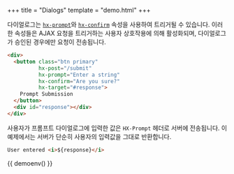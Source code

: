 +++
title = "Dialogs"
template = "demo.html"
+++

다이얼로그는 [`hx-prompt`](@/attributes/hx-prompt.md)와 [`hx-confirm`](@/attributes/hx-confirm.md) 속성을 사용하여 트리거될 수 있습니다. 
이러한 속성들은 AJAX 요청을 트리거하는 사용자 상호작용에 의해 활성화되며, 다이얼로그가 승인된 경우에만 요청이 전송됩니다.

```html
<div>
  <button class="btn primary"
          hx-post="/submit"
          hx-prompt="Enter a string"
          hx-confirm="Are you sure?"
          hx-target="#response">
    Prompt Submission
  </button>
  <div id="response"></div>
</div>
```

사용자가 프롬프트 다이얼로그에 입력한 값은 `HX-Prompt` 헤더로 서버에 전송됩니다. 이 예제에서는 서버가 단순히 사용자의 입력값을 그대로 반환합니다.

```html
User entered <i>${response}</i>
```

{{ demoenv() }}

<script>

    //=========================================================================
    // Fake Server Side Code
    //=========================================================================

    // routes
    init("/demo", function(request, params){
      return submitButton();
    });

    onPost("/submit", function(request, params){
        var response = request.requestHeaders['HX-Prompt'];
        return promptSubmit(response);
    });

    // templates
    function submitButton() {
      return `<div>
  <button class="btn primary"
          hx-post="/submit"
          hx-prompt="Enter a string"
          hx-confirm="Are you sure?"
          hx-target="#response">
    Prompt Submission
  </button>
  <div id="response"></div>
</div>`;
    }

    function promptSubmit(response) {
        return `User entered <i>${response}</i>`;
    }
</script>
